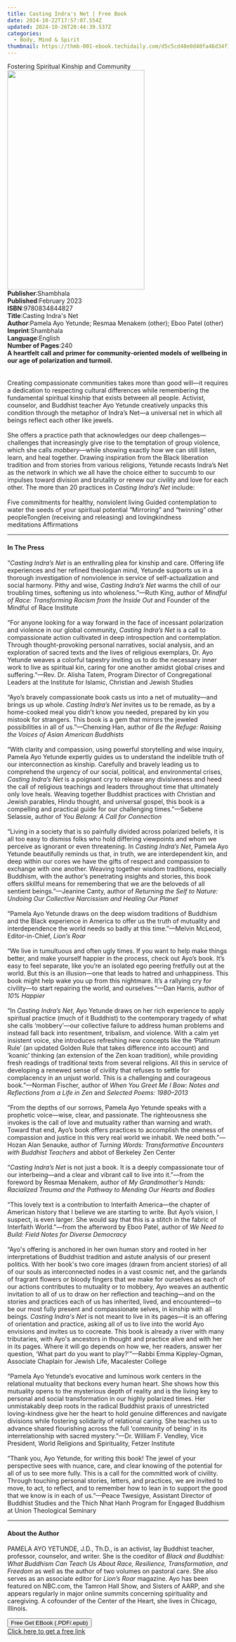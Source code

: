 ```yaml
---
title: Casting Indra's Net | Free Book
date: 2024-10-22T17:57:07.554Z
updated: 2024-10-26T20:44:39.537Z
categories:
  - Body, Mind & Spirit
thumbnail: https://thmb-001-ebook.techidaily.com/d5c5cd48e0d40fa46d34f1c32f6f2e4a25a0b00c9a90f0c3b03c3dcda43a2177.jpg
---
```

<main id="book-container">
  <div class="flex flex-col">
    <div class="book-brief flex-1 py-6 px-4 sm:p-6 md:py-10 md:px-8">
      <!-- brief-->
      <div class="book-brief-main">
        Fostering Spiritual Kinship and Community
      </div>
    </div>
    <div
      class="book-meta-info flex-1 grid gap-4 col-start-1 col-end-3 row-start-1 sm:mb-6 sm:grid-cols-4 lg:gap-6 lg:col-start-2 lg:row-end-6 lg:row-span-6 lg:mb-0"
    >
      <div
        class="book-meta-info-left place-content-center mt-4 p-4 text-sm leading-6 col-start-2 col-span-2 dark:text-slate-400"
      >
        <img
          class="w-full h-500 object-cover rounded-lg sm:h-255 sm:col-span-2 lg:col-span-full"
          src="https://img-001-ebook.techidaily.com/1c8233974c4d5f98513f2714514cb2563d574533db59c6c342858e121c1a4dff.jpg"
          alt=""
          width="312"
          height="500"
        />
      </div>
      <div
        class="book-meta-info-right mt-2 col-start-1 row-start-2 col-span-3 self-center"
      >
        <!-- meta data  -->
        <div class="flex flex-col px-4 md:px-8">
          <div class="flex-1">
            <strong>Publisher</strong>:<span class="px-2">Shambhala</span>
          </div>
          <div class="flex-1">
            <strong>Published</strong>:<span class="px-2">February 2023</span>
          </div>
          <div class="flex-1">
            <strong>ISBN</strong>:<span class="px-2">9780834844827</span>
          </div>
          <div class="flex-1">
            <strong>Title</strong>:<span class="px-2"
              >Casting Indra&#39;s Net</span
            >
          </div>
          <div class="flex-1">
            <strong>Author</strong>:<span class="px-2"
              >Pamela Ayo Yetunde; Resmaa Menakem (other); Eboo Patel
              (other)</span
            >
          </div>
          <div class="flex-1">
            <strong>Imprint</strong>:<span class="px-2">Shambhala</span>
          </div>
          <div class="flex-1">
            <strong>Language</strong>:<span class="px-2">English</span>
          </div>
          <div class="flex-1">
            <strong>Number of Pages</strong>:<span class="px-2">240</span>
          </div>
        </div>
      </div>
    </div>
    <div class="book-description flex-1 py-6 px-4 sm:p-6 md:py-10 md:px-8">
      <div class="book-description-main">
        <div accordion-content="" id="description">
          <b
            >A heartfelt call and primer for community-oriented models of
            wellbeing in our age of polarization and turmoil.</b
          ><br /><br /><br />Creating compassionate communities takes more than
          good will—it requires a dedication to respecting cultural differences
          while remembering the fundamental spiritual kinship that exists
          between all people. Activist, counselor, and Buddhist teacher Ayo
          Yetunde creatively unpacks this condition through the metaphor of
          Indra’s Net—a universal net in which all beings reflect each other
          like jewels.<br /><br />
          She offers a practice path that acknowledges our deep
          challenges—challenges that increasingly give rise to the temptation of
          group violence, which she calls <i>mobbery</i>—while showing exactly
          how we can still listen, learn, and heal together. Drawing inspiration
          from the Black liberation tradition and from stories from various
          religions, Yetunde recasts Indra’s Net as the network in which we all
          have the choice either to succumb to our impulses toward division and
          brutality or renew our civility and love for each other. The more than
          20 practices in <i>Casting Indra’s Net </i>include:&nbsp;<br /><br />
          Five commitments for healthy, nonviolent living&nbsp;Guided
          contemplation to water the seeds of your spiritual
          potential&nbsp;“Mirroring” and “twinning” other peopleTonglen
          (receiving and releasing) and lovingkindness
          meditations&nbsp;Affirmations
        </div>
        <div class="accordion-fader"></div>
      </div>
    </div>
    <div class="book-excerpts flex-1 py-6 px-4 sm:p-6 md:py-10 md:px-8">
      <!-- excerpts-->
      <div class="book-excerpts-main">
        <hr />
        <h4 class="placeholder placeholder-heading">
          <span>In The Press</span>
        </h4>
        <p>
          “<i>Casting Indra’s Net</i> is an enthralling plea for kinship and
          care. Offering life experiences and her refined theologian mind,
          Yetunde supports us in a thorough investigation of nonviolence in
          service of self-actualization and social harmony. Pithy and wise,
          <i>Casting Indra’s Net</i> warms the chill of our troubling times,
          softening us into wholeness.”—Ruth King, author of
          <i>Mindful of Race: Transforming Racism from the Inside Out</i> and
          Founder of the Mindful of Race Institute<br />
          &nbsp;<br />
          “For anyone looking for a way forward in the face of incessant
          polarization and violence in our global community,
          <i>Casting Indra’s Net</i> is a call to compassionate action
          cultivated in deep introspection and contemplation. Through
          thought-provoking personal narratives, social analysis, and an
          exploration of sacred texts and the lives of religious exemplars, Dr.
          Ayo Yetunde weaves a colorful tapestry inviting us to do the necessary
          inner work to live as spiritual kin, caring for one another amidst
          global crises and suffering.”—Rev. Dr. Alisha Tatem, Program Director
          of Congregational Leaders at the Institute for Islamic, Christian and
          Jewish Studies<br />
          &nbsp;<br />
          “Ayo’s bravely compassionate book casts us into a net of mutuality—and
          brings us up whole. <i>Casting Indra’s Net</i> invites us to be
          remade, as by a home-cooked meal you didn’t know you needed, prepared
          by kin you mistook for strangers. This book is a gem that mirrors the
          jeweled possibilities&nbsp;in all of us.”—Chenxing Han, author of
          <i>Be the Refuge: Raising the Voices of Asian American Buddhists</i
          ><br />
          &nbsp;<br />
          “With clarity and compassion, using powerful storytelling and wise
          inquiry, Pamela Ayo Yetunde expertly guides us to understand the
          indelible truth of our interconnection as kinship. Carefully and
          bravely leading us to comprehend the urgency of our social, political,
          and environmental crises, <i>Casting Indra’s Net</i> is a poignant cry
          to release any divisiveness and heed the call of religious teachings
          and leaders throughout time that ultimately only love heals. Weaving
          together Buddhist practices with Christian and Jewish parables, Hindu
          thought, and universal gospel, this book is a compelling and practical
          guide for our challenging times.”—Sebene Selassie, author of
          <i>You Belong: A Call for Connection</i><br />
          &nbsp;<br />
          “Living in a society that is so painfully divided across polarized
          beliefs, it is all too easy to dismiss folks who hold differing
          viewpoints and whom we perceive as ignorant or even threatening. In
          <i>Casting Indra’s Net</i>, Pamela Ayo Yetunde beautifully reminds us
          that, in truth, we are interdependent kin, and deep within our cores
          we have the gifts of respect and compassion to exchange with one
          another. Weaving together wisdom traditions, especially Buddhism, with
          the author’s penetrating insights and stories, this book offers
          skillful means for remembering that we are the beloveds of all
          sentient beings.”—Jeanine Canty, author of
          <i
            >Returning the Self to Nature: Undoing Our Collective Narcissism and
            Healing Our Planet</i
          ><br />
          &nbsp;<br />
          “Pamela Ayo Yetunde draws on the deep wisdom traditions of Buddhism
          and the Black experience in America to offer us the truth of mutuality
          and interdependence the world needs so badly at this time.”—Melvin
          McLeod, Editor-in-Chief, <i>Lion’s Roar</i> <br />
          &nbsp;<br />
          “We live in tumultuous and often ugly times. If you want to help make
          things better, and make yourself happier in the process, check out
          Ayo’s book. It’s easy to feel separate, like you’re an isolated ego
          peering fretfully out at the world. But this is an illusion—one that
          leads to hatred and unhappiness. This book might help wake you up from
          this nightmare. It’s a rallying cry for civility—to start repairing
          the world, and ourselves.”—Dan Harris, author of <i>10% Happier</i
          ><br />
          <i> </i><br />
          “In <i>Casting Indra’s Net</i>, Ayo Yetunde draws on her rich
          experience to apply spiritual practice (much of it Buddhist) to the
          contemporary tragedy of what she calls ‘mobbery’—our collective
          failure to address human problems and instead fall back into
          resentment, tribalism, and violence. With a calm yet insistent voice,
          she introduces refreshing new concepts like the ‘Platinum Rule’ (an
          updated Golden Rule that takes difference into account) and ‘koanic’
          thinking (an extension of the Zen koan tradition), while providing
          fresh readings of traditional texts from several religions. All this
          in service of developing a renewed sense of civility that refuses to
          settle for complacency in an unjust world. This is a challenging and
          courageous book.”—Norman Fischer, author of
          <i
            >When You Greet Me I Bow: Notes and Reflections from a Life in
            Zen</i
          >
          and <i>Selected Poems: 1980–2013</i><br />
          &nbsp;<br />
          “From the depths of our sorrows, Pamela Ayo Yetunde speaks with a
          prophetic voice—wise, clear, and passionate. The righteousness she
          invokes is the call of love and mutuality rather than warning and
          wrath. Toward that end, Ayo’s book offers practices to accomplish the
          oneness of compassion and justice in this very real world we inhabit.
          We need both.”—Hozan Alan Senauke, author of
          <i>Turning Words: Transformative Encounters with Buddhist Teachers</i>
          and abbot of Berkeley Zen Center<br />
          &nbsp;<br />
          “<i>Casting Indra’s Net</i> is not just a book. It is a deeply
          compassionate tour of our interbeing—and a clear and vibrant call to
          live into it.”—from the foreword by Resmaa Menakem, author of
          <i
            >My Grandmother’s Hands: Racialized Trauma and the Pathway to
            Mending Our Hearts and Bodies</i
          ><br />
          <i> </i><br />
          “This lovely text is a contribution to Interfaith America—the chapter
          of American history that I believe we are starting to write. But Ayo’s
          vision, I suspect, is even larger. She would say that this is a stitch
          in the fabric of Interfaith World.”—from the afterword by Eboo Patel,
          author of <i>We Need to Build: Field Notes for Diverse Democracy</i
          ><br />
          <i> </i><br />
          “Ayo's offering is anchored in her own human story and rooted in her
          interpretations of Buddhist tradition and astute analysis of our
          present politics. With her book's two core images (drawn from ancient
          stories) of all of our souls as interconnected nodes in a vast cosmic
          net, and the garlands of fragrant flowers or bloody fingers that we
          make for ourselves as each of our actions contributes to mutuality or
          to mobbery, Ayo weaves an authentic invitation to all of us to draw on
          her reflection and teaching—and on the stories and practices each of
          us has inherited, lived, and encountered—to be our most fully present
          and compassionate selves, in kinship with all beings.
          <i>Casting Indra's Net</i> is not meant to live in its pages—it is an
          offering of orientation and practice, asking all of us to live into
          the world Ayo envisions and invites us to cocreate. This book is
          already a river with many tributaries, with Ayo's ancestors in thought
          and practice alive and with her in its pages. Where it will go depends
          on how we, her readers, answer her question, ‘What part do you want to
          play?’”—Rabbi Emma Kippley-Ogman, Associate Chaplain for Jewish Life,
          Macalester College<br />
          &nbsp;<br />
          “Pamela Ayo Yetunde’s evocative and luminous work centers in the
          relational mutuality that beckons every human heart. She shows how
          this mutuality opens to the mysterious depth of reality and is the
          living key to personal and social transformation in our highly
          polarized times. Her unmistakably deep roots in the radical Buddhist
          praxis of unrestricted loving-kindness give her the heart to hold
          genuine differences and navigate divisions while fostering solidarity
          of relational caring. She teaches us to advance shared flourishing
          across the full ‘community of being’ in its interrelationship with
          sacred mystery.”—Dr. William F. Vendley, Vice President, World
          Religions and Spirituality, Fetzer Institute<br />
          &nbsp;<br />
          “Thank you, Ayo Yetunde, for writing this book! The jewel of your
          perspective sees with nuance, care, and clear knowing of the potential
          for all of us to see more fully. This is a call for the committed work
          of civility. Through touching personal stories, letters, and
          practices, we are invited to move, to act, to reflect, and to remember
          how to lean in to support the good that we know is in each of
          us.”—Peace Twesigye, Assistant Director of Buddhist Studies and the
          Thich Nhat Hanh Program for Engaged Buddhism at Union Theological
          Seminary
        </p>
      </div>
    </div>
    <div class="book-about-author flex-1 py-6 px-4 sm:p-6 md:py-10 md:px-8">
      <!-- about author-->
      <div class="book-main-author-main">
        <hr />
        <h4 class="placeholder placeholder-heading">
          <span>About the Author</span>
        </h4>
        <p>
          PAMELA AYO YETUNDE, J.D., Th.D., is an activist, lay Buddhist teacher,
          professor, counselor, and writer. She is the coeditor of
          <i
            >Black and Buddhist: What Buddhism Can Teach Us About Race,
            Resilience, Transformation</i
          >, <i>and Freedom</i> as well as the author of two volumes on pastoral
          care. She also serves as an associate editor for
          <i>Lion’s Roar </i>magazine. Ayo has been featured on NBC.com, the
          Tamron Hall Show, and Sisters of AARP, and she appears regularly in
          major online summits concerning spirituality and caregiving. A
          cofounder of the Center of the Heart, she lives in Chicago, Illinois.
        </p>
      </div>
    </div>
    <div class="book-free-get flex-1 py-6 px-4 sm:p-6 md:py-10 md:px-8">
      <button
        id="btn-free-get"
        class="bg-blue-500 hover:bg-blue-700 text-white font-bold py-2 px-4 rounded"
      >
        Free Get EBook (.PDF/.epub)
      </button>
      <div id="countdown-display" class="px-2 text-lg mt-2"></div>
      <a
        id="free-link"
        class="hidden bg-blue-500 hover:bg-blue-700 text-white font-bold py-2 px-4 rounded"
        href="https://www.ebooks.com/en-us/book/210704318/casting-indra-s-net/pamela-ayo-yetunde/"
        target="_blank"
        >Click here to get a free link</a
      >
    </div>
    <script>
      let countdownTime = 0;
      let countdownInterval = null;
      document
        .getElementById('btn-free-get')
        .addEventListener('click', startCountdown);
      function startCountdown() {
        countdownTime = new Date().getTime() + 60000 * 3;
        countdownInterval = setInterval(updateCountdown, 1000);
        document.getElementById('btn-free-get').disabled = true;
        document
          .getElementById('btn-free-get')
          .classList.add('bg-gray-500', 'cursor-not-allowed');
      }
      function updateCountdown() {
        let currentTime = new Date().getTime();
        let timeLeft = countdownTime - currentTime;
        let secondsLeft = Math.floor(timeLeft / 1000);
        document.getElementById('countdown-display').innerHTML =
          `Remaining time: ${secondsLeft} seconds.`;
        if (secondsLeft <= 0) {
          clearInterval(countdownInterval);
          document.getElementById('btn-free-get').classList.add('hidden');
          document.getElementById('free-link').classList.remove('hidden');
          document.getElementById('countdown-display').innerHTML = '';
        }
      }
    </script>
  </div>
</main>

<ins class="adsbygoogle"
      style="display:block"
      data-ad-client="ca-pub-7571918770474297"
      data-ad-slot="8358498916"
      data-ad-format="auto"
      data-full-width-responsive="true"></ins>
    